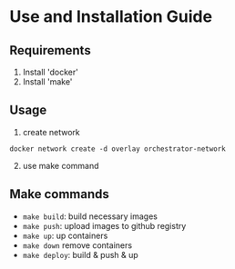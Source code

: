 

# Use and Installation Guide

## Requirements

1. Install 'docker'
2. Install 'make'

## Usage
1. create network
```
docker network create -d overlay orchestrator-network
```
2. use make command

## Make commands

- `make build`: build necessary images
- `make push`: upload images to github registry
- `make up`: up containers
- `make down` remove containers
- `make deploy`: build & push & up

